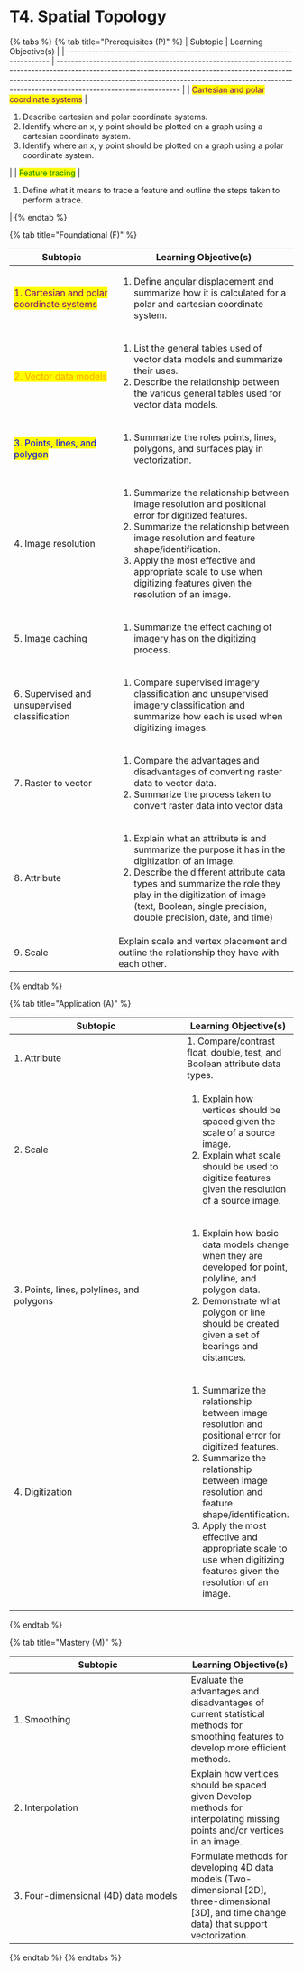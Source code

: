 # T4. Spatial Topology

{% tabs %}
{% tab title="Prerequisites (P)" %}
| Subtopic                                                                  | Learning Objective(s)                                                                                                                                                                                                                                                        |
| ------------------------------------------------------------------------- | ---------------------------------------------------------------------------------------------------------------------------------------------------------------------------------------------------------------------------------------------------------------------------- |
| <mark style="color:purple;">Cartesian and polar coordinate systems</mark> | <ol><li>Describe cartesian and polar coordinate systems.</li><li>Identify where an x, y point should be plotted on a graph using a cartesian coordinate system.</li><li>Identify where an x, y point should be plotted on a graph using a polar coordinate system.</li></ol> |
| <mark style="color:green;">Feature tracing</mark>                         | <ol><li>Define what it means to trace a feature and outline the steps taken to perform a trace.</li></ol>                                                                                                                                                                    |
{% endtab %}

{% tab title="Foundational (F)" %}
<table><thead><tr><th width="249">Subtopic</th><th width="447">Learning Objective(s)</th></tr></thead><tbody><tr><td><mark style="color:purple;">1. Cartesian and polar coordinate systems</mark></td><td><ol><li>Define angular displacement and summarize how it is calculated for a polar and cartesian coordinate system.</li></ol></td></tr><tr><td><mark style="color:orange;">2. Vector data models</mark></td><td><ol><li>List the general tables used of vector data models and summarize their uses.</li><li>Describe the relationship between the various general tables used for vector data models.</li></ol></td></tr><tr><td><mark style="color:blue;">3. Points, lines, and polygon</mark></td><td><ol><li>Summarize the roles points, lines, polygons, and surfaces play in vectorization.</li></ol></td></tr><tr><td>4. Image resolution</td><td><ol><li>Summarize the relationship between image resolution and positional error for digitized features. </li><li>Summarize the relationship between image resolution and feature shape/identification. </li><li>Apply the most effective and appropriate scale to use when digitizing features given the resolution of an image.</li></ol></td></tr><tr><td>5. Image caching</td><td><ol><li>Summarize the effect caching of imagery has on the digitizing process.</li></ol></td></tr><tr><td>6. Supervised and unsupervised classification</td><td><ol><li>Compare supervised imagery classification and unsupervised imagery classification and summarize how each is used when digitizing images.</li></ol></td></tr><tr><td>7. Raster to vector</td><td><ol><li>Compare the advantages and disadvantages of converting raster data to vector data. </li><li>Summarize the process taken to convert raster data into vector data</li></ol></td></tr><tr><td>8. Attribute</td><td><ol><li>Explain what an attribute is and summarize the purpose it has in the digitization of an image. </li><li>Describe the different attribute data types and summarize the role they play in the digitization of image (text, Boolean, single precision, double precision, date, and time)</li></ol></td></tr><tr><td>9. Scale</td><td>Explain scale and vertex placement and outline the relationship they have with each other.</td></tr></tbody></table>
{% endtab %}

{% tab title="Application (A)" %}


<table><thead><tr><th width="298">Subtopic</th><th>Learning Objective(s)</th></tr></thead><tbody><tr><td>1. Attribute</td><td>1. Compare/contrast float, double, test, and Boolean attribute data types.</td></tr><tr><td>2. Scale</td><td><ol><li>Explain how vertices should be spaced given the scale of a source image. </li><li>Explain what scale should be used to digitize features given the resolution of a source image.</li></ol></td></tr><tr><td>3. Points, lines, polylines, and polygons</td><td><ol><li>Explain how basic data models change when they are developed for point, polyline, and polygon data. </li><li>Demonstrate what polygon or line should be created given a set of bearings and distances.</li></ol></td></tr><tr><td>4. Digitization</td><td><ol><li>Summarize the relationship between image resolution and positional error for digitized features. </li><li>Summarize the relationship between image resolution and feature shape/identification. </li><li>Apply the most effective and appropriate scale to use when digitizing features given the resolution of an image.</li></ol></td></tr></tbody></table>
{% endtab %}

{% tab title="Mastery (M)" %}


<table><thead><tr><th width="298">Subtopic</th><th>Learning Objective(s)</th></tr></thead><tbody><tr><td>1. Smoothing</td><td>Evaluate the advantages and disadvantages of current statistical methods for smoothing features to develop more efficient methods.</td></tr><tr><td>2. Interpolation</td><td>Explain how vertices should be spaced given Develop methods for interpolating missing points and/or vertices in an image.</td></tr><tr><td>3. Four-dimensional (4D) data models</td><td>Formulate methods for developing 4D data models (Two-dimensional [2D], three-dimensional [3D], and time change data) that support vectorization.</td></tr></tbody></table>
{% endtab %}
{% endtabs %}



